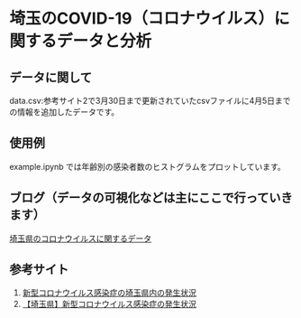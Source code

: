 # 埼玉のCOVID-19（コロナウイルス）に関するデータと分析


## データに関して

data.csv:参考サイト2で3月30日まで更新されていたcsvファイルに4月5日までの情報を追加したデータです。

## 使用例

example.ipynb では年齢別の感染者数のヒストグラムをプロットしています。

## ブログ（データの可視化などは主にここで行っていきます）

[埼玉県のコロナウイルスに関するデータ](https://www.tcom242242.net/entry/2020/04/07/%e3%80%904%e6%9c%887%e6%97%a5%e6%9b%b4%e6%96%b0csv%e3%80%91%e5%9f%bc%e7%8e%89%e7%9c%8c%e3%81%ae%e3%82%b3%e3%83%ad%e3%83%8a%e3%82%a6%e3%82%a4%e3%83%ab%e3%82%b9%e3%81%ab%e9%96%a2%e3%81%99%e3%82%8b/)


## 参考サイト

1. [新型コロナウイルス感染症の埼玉県内の発生状況](https://www.pref.saitama.lg.jp/a0701/covid19/jokyo.html)
1. [【埼玉県】新型コロナウイルス感染症の発生状況](https://opendata.pref.saitama.lg.jp/data/dataset/covid19-jokyo)

